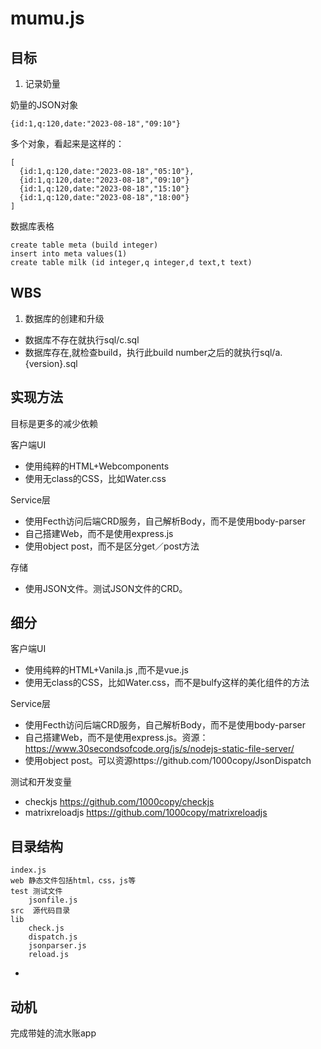 # mumu.js
    
## 目标

1. 记录奶量

奶量的JSON对象

    {id:1,q:120,date:"2023-08-18","09:10"}

多个对象，看起来是这样的：

    [
      {id:1,q:120,date:"2023-08-18","05:10"},
      {id:1,q:120,date:"2023-08-18","09:10"}
      {id:1,q:120,date:"2023-08-18","15:10"}
      {id:1,q:120,date:"2023-08-18","18:00"}
    ]

数据库表格
	
	create table meta (build integer)
	insert into meta values(1)
	create table milk (id integer,q integer,d text,t text)

## WBS

1. 数据库的创建和升级
- 数据库不存在就执行sql/c.sql
- 数据库存在,就检查build，执行此build number之后的就执行sql/a.{version}.sql

## 实现方法

目标是更多的减少依赖

客户端UI
- 使用纯粹的HTML+Webcomponents
- 使用无class的CSS，比如Water.css

Service层
- 使用Fecth访问后端CRD服务，自己解析Body，而不是使用body-parser
- 自己搭建Web，而不是使用express.js
- 使用object post，而不是区分get／post方法

存储
- 使用JSON文件。测试JSON文件的CRD。


## 细分

客户端UI

- 使用纯粹的HTML+Vanila.js ,而不是vue.js
- 使用无class的CSS，比如Water.css，而不是bulfy这样的美化组件的方法

Service层
- 使用Fecth访问后端CRD服务，自己解析Body，而不是使用body-parser
- 自己搭建Web，而不是使用express.js。资源：https://www.30secondsofcode.org/js/s/nodejs-static-file-server/
- 使用object post。可以资源https://github.com/1000copy/JsonDispatch

测试和开发变量
- checkjs https://github.com/1000copy/checkjs
- matrixreloadjs https://github.com/1000copy/matrixreloadjs

## 目录结构

	index.js 
	web 静态文件包括html，css，js等
	test 测试文件
		jsonfile.js
	src  源代码目录
	lib 
		check.js
		dispatch.js
		jsonparser.js
		reload.js

- 
## 动机

完成带娃的流水账app


